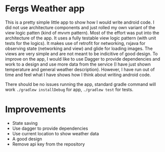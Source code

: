 # Fergs Weather app

This is a pretty simple little app to show how I would write android code. I did not use architecture components and just rolled my own variant of the view logic patten (kind of mvvm pattern). Most of the effort was put into the architecture of the app. It uses a fully testable view logic pattern (with unit tests for the logics). It makes use of retrofit for networking, rxjava for observing state (networking and view) and glide for loading images. The views are very simple and are not meant to be indicitive of good design. To improve on the app, I would like to use Dagger to provide dependencies and work to a design and use more data from the service (I have just shown temperature and general weather description). However, I have run out of time and feel what I have shows how I think about writing android code.

There should be no issues running the app, standard gradle command will work ```./gradlew installDebug``` for app, ```./gradlew test``` for tests.

# Improvements
* State saving
* Use dagger to provide dependencies
* Use current location to show weather data
* A good design
* Remove api key from the repository

